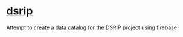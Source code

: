 [dsrip](https://mathbiol.github.io/dsrip)
=====

Attempt to create a data catalog for the DSRIP project using firebase
